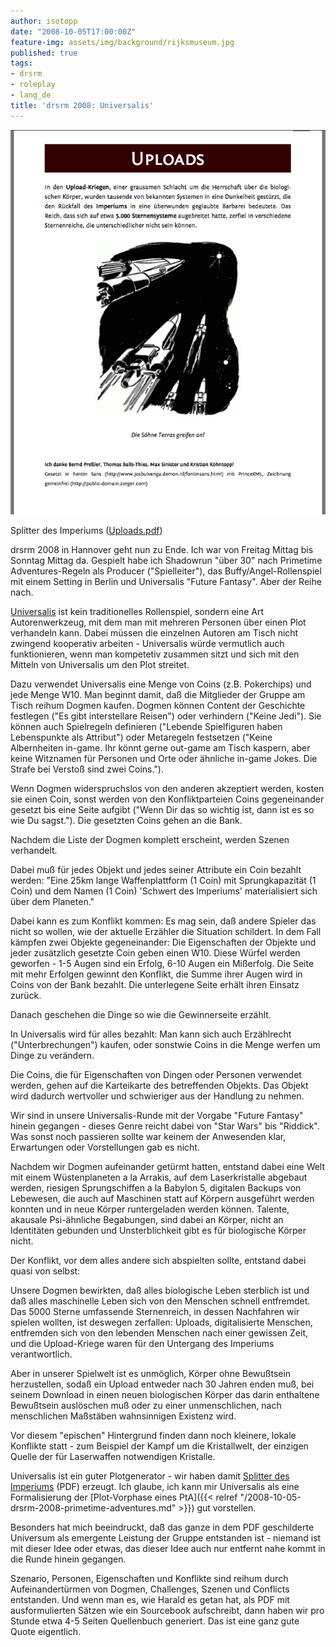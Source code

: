 ```yaml
---
author: isotopp
date: "2008-10-05T17:00:00Z"
feature-img: assets/img/background/rijksmuseum.jpg
published: true
tags:
- drsrm
- roleplay
- lang_de
title: 'drsrm 2008: Universalis'
---
```


![](/uploads/uploads.png)

Splitter des Imperiums ([Uploads.pdf](/uploads/uploads.pdf))

drsrm 2008 in Hannover geht nun zu Ende. Ich war von Freitag Mittag bis
Sonntag Mittag da. Gespielt habe ich Shadowrun "über 30" nach Primetime
Adventures-Regeln als Producer ("Spielleiter"), das Buffy/Angel-Rollenspiel
mit einem Setting in Berlin und Universalis "Future Fantasy". Aber der Reihe
nach.

[Universalis](http://www.indie-rpgs.com/ramshead/) ist kein traditionelles
Rollenspiel, sondern eine Art Autorenwerkzeug, mit dem man mit mehreren
Personen über einen Plot verhandeln kann. Dabei müssen die einzelnen Autoren
am Tisch nicht zwingend kooperativ arbeiten - Universalis würde vermutlich
auch funktionieren, wenn man kompetetiv zusammen sitzt und sich mit den
Mitteln von Universalis um den Plot streitet.

Dazu verwendet Universalis eine Menge von Coins (z.B. Pokerchips) und jede
Menge W10. Man beginnt damit, daß die Mitglieder der Gruppe am Tisch reihum
Dogmen kaufen. Dogmen können Content der Geschichte festlegen ("Es gibt
interstellare Reisen") oder verhindern ("Keine Jedi"). Sie können auch
Spielregeln definieren ("Lebende Spielfiguren haben Lebenspunkte als
Attribut") oder Metaregeln festsetzen ("Keine Albernheiten in-game. Ihr
könnt gerne out-game am Tisch kaspern, aber keine Witznamen für Personen und
Orte oder ähnliche in-game Jokes. Die Strafe bei Verstoß sind zwei Coins.").

Wenn Dogmen widerspruchslos von den anderen akzeptiert werden, kosten sie
einen Coin, sonst werden von den Konfliktparteien Coins gegeneinander
gesetzt bis eine Seite aufgibt ("Wenn Dir das so wichtig ist, dann ist es
so wie Du sagst."). Die gesetzten Coins gehen an die Bank.

Nachdem die Liste der Dogmen komplett erscheint, werden Szenen verhandelt.

Dabei muß für jedes Objekt und jedes seiner Attribute ein Coin bezahlt
werden: "Eine 25km lange Waffenplattform (1 Coin) mit Sprungkapazität (1
Coin) und dem Namen (1 Coin) 'Schwert des Imperiums' materialisiert sich
über dem Planeten." 

Dabei kann es zum Konflikt kommen: Es mag sein, daß andere Spieler das nicht
so wollen, wie der aktuelle Erzähler die Situation schildert. In dem Fall
kämpfen zwei Objekte gegeneinander: Die Eigenschaften der Objekte und jeder
zusätzlich gesetzte Coin geben einen W10. Diese Würfel werden geworfen - 1-5
Augen sind ein Erfolg, 6-10 Augen ein Mißerfolg. Die Seite mit mehr Erfolgen
gewinnt den Konflikt, die Summe ihrer Augen wird in Coins von der Bank
bezahlt. Die unterlegene Seite erhält ihren Einsatz zurück.

Danach geschehen die Dinge so wie die Gewinnerseite erzählt.

In Universalis wird für alles bezahlt: Man kann sich auch Erzählrecht
("Unterbrechungen") kaufen, oder sonstwie Coins in die Menge werfen um Dinge
zu verändern.

Die Coins, die für Eigenschaften von Dingen oder Personen verwendet werden,
gehen auf die Karteikarte des betreffenden Objekts. Das Objekt wird dadurch
wertvoller und schwieriger aus der Handlung zu nehmen.

Wir sind in unsere Universalis-Runde mit der Vorgabe "Future Fantasy" hinein
gegangen - dieses Genre reicht dabei von "Star Wars" bis "Riddick". Was
sonst noch passieren sollte war keinem der Anwesenden klar, Erwartungen oder
Vorstellungen gab es nicht.

Nachdem wir Dogmen aufeinander getürmt hatten, entstand dabei eine Welt mit
einem Wüstenplaneten a la Arrakis, auf dem Laserkristalle abgebaut werden,
riesigen Sprungschiffen a la Babylon 5, digitalen Backups von Lebewesen, die
auch auf Maschinen statt auf Körpern ausgeführt werden konnten und in neue
Körper runtergeladen werden können. Talente, akausale Psi-ähnliche
Begabungen, sind dabei an Körper, nicht an Identitäten gebunden und
Unsterblichkeit gibt es für biologische Körper nicht.

Der Konflikt, vor dem alles andere sich abspielten sollte, entstand dabei
quasi von selbst: 

Unsere Dogmen bewirkten, daß alles biologische Leben sterblich ist und daß
alles maschinelle Leben sich von den Menschen schnell entfremdet. Das 5000
Sterne umfassende Sternenreich, in dessen Nachfahren wir spielen wollten,
ist deswegen zerfallen: Uploads, digitalisierte Menschen, entfremden sich
von den lebenden Menschen nach einer gewissen Zeit, und die Upload-Kriege
waren für den Untergang des Imperiums verantwortlich.

Aber in unserer Spielwelt ist es unmöglich, Körper ohne Bewußtsein
herzustellen, sodaß ein Upload entweder nach 30 Jahren enden muß, bei seinem
Download in einen neuen biologischen Körper das darin enthaltene Bewußtsein
auslöschen muß oder zu einer unmenschlichen, nach menschlichen Maßstäben
wahnsinnigen Existenz wird.

Vor diesem "epischen" Hintergrund finden dann noch kleinere, lokale
Konflikte statt - zum Beispiel der Kampf um die Kristallwelt, der einzigen
Quelle der für Laserwaffen notwendigen Kristalle.

Universalis ist ein guter Plotgenerator - wir haben damit 
[Splitter des Imperiums](/uploads/uploads.pdf) (PDF) erzeugt. Ich glaube,
ich kann mir Universalis als eine Formalisierung der
[Plot-Vorphase eines PtA]({{< relref "/2008-10-05-drsrm-2008-primetime-adventures.md" >}})
gut vorstellen. 

Besonders hat mich beeindruckt, daß das ganze in dem PDF geschilderte
Universum als emergente Leistung der Gruppe entstanden ist - niemand ist mit
dieser Idee oder etwas, das dieser Idee auch nur entfernt nahe kommt in die
Runde hinein gegangen.

Szenario, Personen, Eigenschaften und Konflikte sind reihum durch
Aufeinandertürmen von Dogmen, Challenges, Szenen und Conflicts entstanden.
Und wenn man es, wie Harald es getan hat, als PDF mit ausformulierten Sätzen
wie ein Sourcebook aufschreibt, dann haben wir pro Stunde etwa 4-5 Seiten
Quellenbuch generiert. Das ist eine ganz gute Quote eigentlich.
